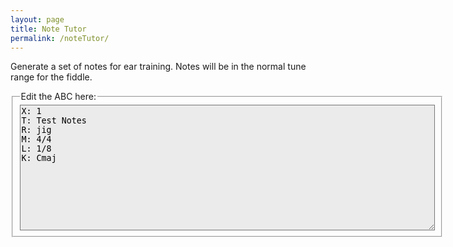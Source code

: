 ```yaml
---
layout: page
title: Note Tutor
permalink: /noteTutor/
---
```


Generate a set of notes for ear training. Notes will be in the normal tune range for the fiddle.

<!-- Group the input and controls for ABC-->
<fieldset style="display: inline-block; vertical-align: middle;">
    <legend>Edit the ABC here:</legend>

<!-- Read the modified ABC and play if requested -->
<textarea name='abc' id="abc" rows="13" cols="80" style="background-color: #ebebeb" spellcheck="false">
X: 1
T: Test Notes
R: jig
M: 4/4
L: 1/8
K: Cmaj
</textarea>

<!-- Area to store unrolled ABC -->
<textarea id="ABCprocessed" style="display:none;"></textarea>

<!-- Controls for ABC player -->
<div id="ABCplayer"></div>

</fieldset>


<!-- Draw the dots -->
<div class="output">
	<div id="paper0" class="paper"></div>
</div>

<!-- Show errors -->
<br />
<div id='warnings'></div>

<script type="text/javascript" src="{{ site.mp3_host }}/js/abcjs_editor_3.0-min.js"></script>
<script type="text/javascript" src="{{ site.mp3_host }}/js/musical-ws.js"></script>
<script type="text/javascript" src="{{ site.mp3_host }}/js/abc_controls.js"></script>
<script type="text/javascript" src="{{ site.mp3_host }}/js/webpage_tools.js"></script>

<script type='text/javascript'>
$(document).ready(function()
{
    // Allow sharps, naturals and flats
    var Accidentals = ['^', '', '_'];
    // Notes on the fiddle in first position
    var Pitches = ['b', 'a', 'g', 'f', 'e',
                'd', 'C', 'B', 'A',
                'G', 'F', 'E', 'D',
                'C', 'B,','A,', 'G,'];
    abc.value += '|';

    // generate 16 bars worth of notes
    var i = 0;
    while (i < 16) {
        var accidental = Accidentals[Math.floor(Math.random()*Accidentals.length)];
        var pitch = Pitches[Math.floor(Math.random()*Pitches.length)];
        // Ignore the high b sharp and low G flat
        if ((accidental == '^' && pitch == 'b') || (accidental == '_' && pitch == 'G,')) {
            continue;
        }
        // add test note and a rest to abc
        abc.value += accidental + pitch + '8| z8 |'
        i++
        if (i % 4 == 0) {
            abc.value += '\n';
        }
    }

	// Create the ABC player
	ABCplayer.innerHTML = createABCplayer('processed', 'abcplayer_tunepage');

	// Get ready to play the initial ABC
	ABCprocessed.value = preProcessABC(abc.value);

	// Display the ABC in the textbox as dots
	abc_editor = new window.ABCJS.Editor("abc", { paper_id: "paper0", midi_id:"midi", warnings_id:"warnings", indicate_changed: "true" });
});

</script>
